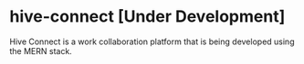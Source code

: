 # hive-connect [Under Development]
Hive Connect is a work collaboration platform that is being developed using the MERN stack.
